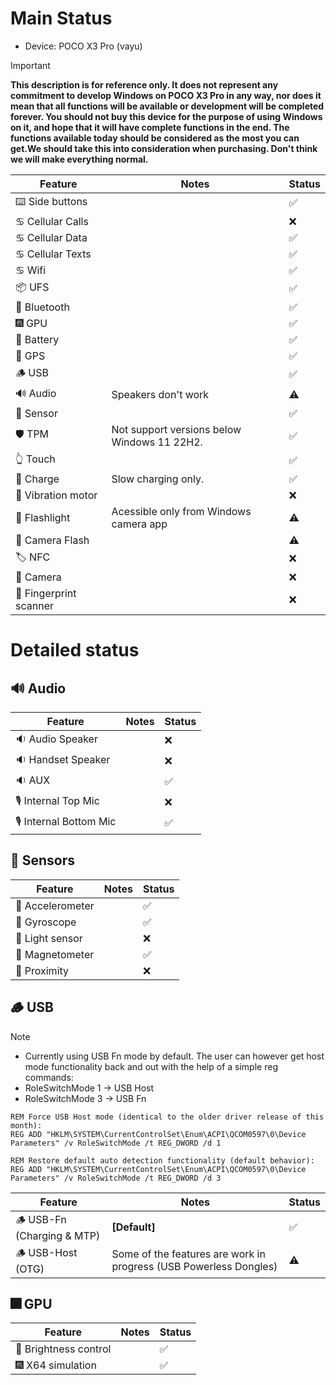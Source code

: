 # Main Status
- Device: POCO X3 Pro (vayu)
> [!IMPORTANT]
> **This description is for reference only. It does not represent any commitment to develop Windows on POCO X3 Pro in any way, nor does it mean that all functions will be available or development will be completed forever. You should not buy this device for the purpose of using Windows on it, and hope that it will have complete functions in the end. The functions available today should be considered as the most you can get.We should take this into consideration when purchasing. Don't think we will make everything normal.**

| Feature                | Notes                                       | Status         |
|------------------------|---------------------------------------------|----------------|
| ⌨️ Side buttons        |                                             | ✅            |
| ♋ Cellular Calls      |                                             | ❌            |
| ♋ Cellular Data       |                                             | ✅            |
| ♋ Cellular Texts      |                                             | ✅            |
| ♋ Wifi                |                                             | ✅            |
| 📦 UFS                 |                                             | ✅            |
| 🔵 Bluetooth           |                                             | ✅            |
| 🎆 GPU                 |                                             | ✅            |
| 🔋 Battery             |                                             | ✅            |
| 📌 GPS                 |                                             | ✅            |
| 🪵 USB                 |                                             | ✅            |
| 🔊 Audio               | Speakers don't work                         | ⚠️            |
| 🧭 Sensor              |                                             | ✅            |
| 🛡️ TPM                 | Not support versions below Windows 11 22H2. | ✅            |
| 👆 Touch               |                                             | ✅            |
| 🔌 Charge              | Slow charging only.                         | ✅            |
| 📳 Vibration motor     |                                             | ❌            |
| 🔦 Flashlight          | Acessible only from Windows camera app      | ⚠️            |
| 📸 Camera Flash        |                                             | ⚠️            |
| 🏷️ NFC                 |                                             | ❌            |
| 📸 Camera              |                                             | ❌            |
| 🧬 Fingerprint scanner |                                             | ❌            |

# Detailed status

## 🔊 Audio
| Feature                | Notes                                       | Status         |
|------------------------|---------------------------------------------|----------------|
| 🔉 Audio Speaker       |                                             | ❌            |
| 🔉 Handset  Speaker    |                                             | ❌            |
| 🔉 AUX                 |                                             | ✅            |
| 🎙️ Internal Top Mic    |                                             | ❌            |
| 🎙️ Internal Bottom Mic |                                             | ✅            |

## 🧭 Sensors
| Feature                | Notes                                       | Status         |
|------------------------|---------------------------------------------|----------------|
| 🧭 Accelerometer       |                                             | ✅            |
| 🧭 Gyroscope           |                                             | ✅            |
| 🧭 Light sensor        |                                             | ❌            |
| 🧭 Magnetometer        |                                             | ✅            |
| 🧭 Proximity           |                                             | ❌            |

## 🪵 USB
> [!NOTE]
> - Currently using USB Fn mode by default. The user can however get host mode functionality back and out with the help of a simple reg commands:
> - RoleSwitchMode 1 -> USB Host
> - RoleSwitchMode 3 -> USB Fn
```batch
REM Force USB Host mode (identical to the older driver release of this month):
REG ADD "HKLM\SYSTEM\CurrentControlSet\Enum\ACPI\QCOM0597\0\Device Parameters" /v RoleSwitchMode /t REG_DWORD /d 1
```
```batch
REM Restore default auto detection functionality (default behavior):
REG ADD "HKLM\SYSTEM\CurrentControlSet\Enum\ACPI\QCOM0597\0\Device Parameters" /v RoleSwitchMode /t REG_DWORD /d 3
```

| Feature                         | Notes                                                            | Status         |
|---------------------------------|------------------------------------------------------------------|----------------|
| 🪵 USB-Fn   (Charging & MTP)   | **[Default]**                                                     | ✅            |
| 🪵 USB-Host (OTG)              | Some of the features are work in progress (USB Powerless Dongles) | ⚠️            |


## 🎆 GPU 
| Feature                | Notes                               | Status         |
|------------------------|-------------------------------------|----------------|
| 📲 Brightness control  |                                     | ✅            |
| 🎆 X64 simulation      |                                     | ✅            |
